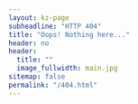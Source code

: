 ```yaml
---
layout: kz-page
subheadline: "HTTP 404"
title: "Oops! Nothing here..."
header: no
header:
  title: ""
  image_fullwidth: main.jpg
sitemap: false
permalink: "/404.html"
---
```


